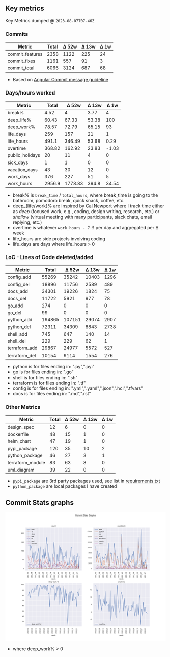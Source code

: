 ## Key metrics
<!-- KEY-METRICS:START -->
Key Metrics dumped @ `2023-08-07T07-46Z`

### Commits

Metric | Total | Δ 52w | Δ 13w | Δ 1w
--- | --- | --- | --- | ---
commit_features | 2358 | 1122 | 225 | 24
commit_fixes | 1161 | 557 | 91 | 3
commit_total | 6066 | 3124 | 687 | 68

- Based on [Angular Commit message guideline](https://github.com/angular/angular/blob/main/CONTRIBUTING.md#-commit-message-guidelines)

### Days/hours worked

Metric | Total | Δ 52w | Δ 13w | Δ 1w
--- | --- | --- | --- | ---
break% | 4.52 | 4 | 3.77 | 4
deep_life% | 60.43 | 67.33 | 53.38 | 100
deep_work% | 78.57 | 72.79 | 65.15 | 93
life_days | 259 | 157 | 21 | 1
life_hours | 491.1 | 346.49 | 53.68 | 0.29
overtime | 368.82 | 162.92 | 23.83 | -1.03
public_holidays | 20 | 11 | 4 | 0
sick_days | 1 | 1 | 0 | 0
vacation_days | 43 | 30 | 12 | 0
work_days | 376 | 227 | 51 | 5
work_hours | 2956.9 | 1778.83 | 394.8 | 34.54

- break% is `break_time` / `total_hours`, where break_time is going to the bathroom, pomodoro break, quick snack, coffee, etc.
- deep_{life/work}% are inspired by [Cal Newport](https://www.calnewport.com/) where I track time either as _deep_ (focused work, e.g., coding, design writing, research, etc.) or _shallow_ (virtual meeting with many participants, slack chats, email replying, etc.)
- overtime is whatever `work_hours - 7.5` per day and aggregated per Δ week
- life_hours are side projects involving coding
- life_days are days where life_hours > 0

### LoC - Lines of Code deleted/added

Metric | Total | Δ 52w | Δ 13w | Δ 1w
--- | --- | --- | --- | ---
config_add | 55269 | 35242 | 10403 | 1296
config_del | 18896 | 11756 | 2589 | 489
docs_add | 34301 | 19226 | 1824 | 75
docs_del | 11722 | 5921 | 977 | 78
go_add | 274 | 0 | 0 | 0
go_del | 99 | 0 | 0 | 0
python_add | 194865 | 107151 | 29074 | 2907
python_del | 72311 | 34309 | 8843 | 2738
shell_add | 745 | 647 | 140 | 14
shell_del | 229 | 229 | 62 | 1
terraform_add | 29867 | 24977 | 5572 | 527
terraform_del | 10154 | 9114 | 1554 | 276

- python is for files ending in: ".py",".pyi"
- go is for files ending in: ".go"
- shell is for files ending in: ".sh"
- terraform is for files ending in: ".tf"
- config is for files ending in: ".yml",".yaml",".json",".hcl",".tfvars"
- docs is for files ending in: ".md",".rst"

### Other Metrics

Metric | Total | Δ 52w | Δ 13w | Δ 1w
--- | --- | --- | --- | ---
design_spec | 12 | 6 | 0 | 0
dockerfile | 48 | 15 | 1 | 0
helm_chart | 47 | 19 | 1 | 0
pypi_package | 120 | 35 | 10 | 2
python_package | 46 | 27 | 3 | 1
terraform_module | 83 | 63 | 8 | 0
uml_diagram | 39 | 22 | 0 | 0
<!-- KEY-METRICS:END -->
- `pypi_package` are 3rd party packages used, see list in [requirements.txt](./requirements.txt)
- `python_package` are local packages I have created


## Commit Stats graphs
![img.png](graph.png)
- where deep_work% > 0